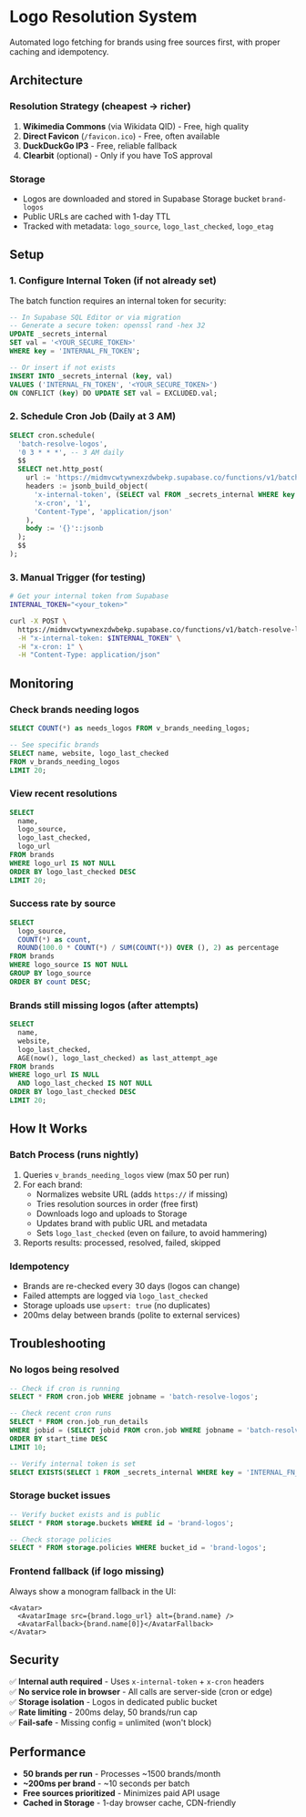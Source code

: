 # Logo Resolution System

Automated logo fetching for brands using free sources first, with proper caching and idempotency.

## Architecture

### Resolution Strategy (cheapest → richer)
1. **Wikimedia Commons** (via Wikidata QID) - Free, high quality
2. **Direct Favicon** (`/favicon.ico`) - Free, often available
3. **DuckDuckGo IP3** - Free, reliable fallback
4. **Clearbit** (optional) - Only if you have ToS approval

### Storage
- Logos are downloaded and stored in Supabase Storage bucket `brand-logos`
- Public URLs are cached with 1-day TTL
- Tracked with metadata: `logo_source`, `logo_last_checked`, `logo_etag`

## Setup

### 1. Configure Internal Token (if not already set)

The batch function requires an internal token for security:

```sql
-- In Supabase SQL Editor or via migration
-- Generate a secure token: openssl rand -hex 32
UPDATE _secrets_internal 
SET val = '<YOUR_SECURE_TOKEN>' 
WHERE key = 'INTERNAL_FN_TOKEN';

-- Or insert if not exists
INSERT INTO _secrets_internal (key, val)
VALUES ('INTERNAL_FN_TOKEN', '<YOUR_SECURE_TOKEN>')
ON CONFLICT (key) DO UPDATE SET val = EXCLUDED.val;
```

### 2. Schedule Cron Job (Daily at 3 AM)

```sql
SELECT cron.schedule(
  'batch-resolve-logos',
  '0 3 * * *', -- 3 AM daily
  $$
  SELECT net.http_post(
    url := 'https://midmvcwtywnexzdwbekp.supabase.co/functions/v1/batch-resolve-logos',
    headers := jsonb_build_object(
      'x-internal-token', (SELECT val FROM _secrets_internal WHERE key = 'INTERNAL_FN_TOKEN'),
      'x-cron', '1',
      'Content-Type', 'application/json'
    ),
    body := '{}'::jsonb
  );
  $$
);
```

### 3. Manual Trigger (for testing)

```bash
# Get your internal token from Supabase
INTERNAL_TOKEN="<your_token>"

curl -X POST \
  https://midmvcwtywnexzdwbekp.supabase.co/functions/v1/batch-resolve-logos \
  -H "x-internal-token: $INTERNAL_TOKEN" \
  -H "x-cron: 1" \
  -H "Content-Type: application/json"
```

## Monitoring

### Check brands needing logos
```sql
SELECT COUNT(*) as needs_logos FROM v_brands_needing_logos;

-- See specific brands
SELECT name, website, logo_last_checked 
FROM v_brands_needing_logos 
LIMIT 20;
```

### View recent resolutions
```sql
SELECT 
  name, 
  logo_source, 
  logo_last_checked,
  logo_url
FROM brands
WHERE logo_url IS NOT NULL
ORDER BY logo_last_checked DESC
LIMIT 20;
```

### Success rate by source
```sql
SELECT 
  logo_source,
  COUNT(*) as count,
  ROUND(100.0 * COUNT(*) / SUM(COUNT(*)) OVER (), 2) as percentage
FROM brands
WHERE logo_source IS NOT NULL
GROUP BY logo_source
ORDER BY count DESC;
```

### Brands still missing logos (after attempts)
```sql
SELECT 
  name,
  website,
  logo_last_checked,
  AGE(now(), logo_last_checked) as last_attempt_age
FROM brands
WHERE logo_url IS NULL 
  AND logo_last_checked IS NOT NULL
ORDER BY logo_last_checked DESC
LIMIT 20;
```

## How It Works

### Batch Process (runs nightly)
1. Queries `v_brands_needing_logos` view (max 50 per run)
2. For each brand:
   - Normalizes website URL (adds `https://` if missing)
   - Tries resolution sources in order (free first)
   - Downloads logo and uploads to Storage
   - Updates brand with public URL and metadata
   - Sets `logo_last_checked` (even on failure, to avoid hammering)
3. Reports results: processed, resolved, failed, skipped

### Idempotency
- Brands are re-checked every 30 days (logos can change)
- Failed attempts are logged via `logo_last_checked`
- Storage uploads use `upsert: true` (no duplicates)
- 200ms delay between brands (polite to external services)

## Troubleshooting

### No logos being resolved
```sql
-- Check if cron is running
SELECT * FROM cron.job WHERE jobname = 'batch-resolve-logos';

-- Check recent cron runs
SELECT * FROM cron.job_run_details 
WHERE jobid = (SELECT jobid FROM cron.job WHERE jobname = 'batch-resolve-logos')
ORDER BY start_time DESC
LIMIT 10;

-- Verify internal token is set
SELECT EXISTS(SELECT 1 FROM _secrets_internal WHERE key = 'INTERNAL_FN_TOKEN');
```

### Storage bucket issues
```sql
-- Verify bucket exists and is public
SELECT * FROM storage.buckets WHERE id = 'brand-logos';

-- Check storage policies
SELECT * FROM storage.policies WHERE bucket_id = 'brand-logos';
```

### Frontend fallback (if logo missing)
Always show a monogram fallback in the UI:
```tsx
<Avatar>
  <AvatarImage src={brand.logo_url} alt={brand.name} />
  <AvatarFallback>{brand.name[0]}</AvatarFallback>
</Avatar>
```

## Security

✅ **Internal auth required** - Uses `x-internal-token` + `x-cron` headers  
✅ **No service role in browser** - All calls are server-side (cron or edge)  
✅ **Storage isolation** - Logos in dedicated public bucket  
✅ **Rate limiting** - 200ms delay, 50 brands/run cap  
✅ **Fail-safe** - Missing config = unlimited (won't block)  

## Performance

- **50 brands per run** - Processes ~1500 brands/month
- **~200ms per brand** - ~10 seconds per batch
- **Free sources prioritized** - Minimizes paid API usage
- **Cached in Storage** - 1-day browser cache, CDN-friendly
